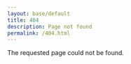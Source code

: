 ```yaml
---
layout: base/default
title: 404
description: Page not found
permalink: /404.html
---
```


The requested page could not be found.
